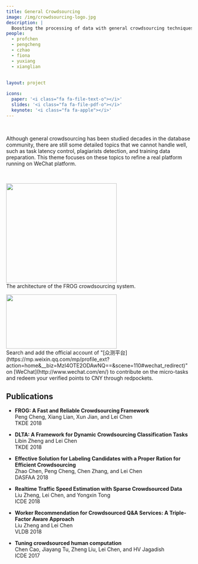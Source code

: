 ```yaml
---
title: General Crowdsourcing
image: /img/crowdsourcing-logo.jpg
description: |
  Boosting the processing of data with general crowdsourcing techniques.
people:
  - profchen
  - pengcheng
  - czhao
  - fiona
  - yuxiang
  - xianglian
  
  
layout: project

icons:
  paper: '<i class="fa fa-file-text-o"></i>'
  slides: '<i class="fa fa-file-pdf-o"></i>'
  keynote: '<i class="fa fa-apple"></i>'
---
```



<br>

Although general crowdsourcing has been studied decades in the database community, there are still some detailed topics that we cannot handle well, such as task latency control, plagiarists detection, and training data preparation. This theme focuses on these topics to refine a real platform running on WeChat platform.

</br>


<img src="{{ site.base }}/img/crowdsourcingFrog.png" height="270" width="300"></br>
The architecture of the FROG crowdsourcing system.</br>

<a href="https://mp.weixin.qq.com/mp/profile_ext?action=home&__biz=MzI4OTE2ODAwNQ==&scene=110#wechat_redirect">
<img src="{{ site.base }}/img/crowdsourcing_wechat.jpeg" height="147" width="300"></a></br>
Search and add the official account of "[众测平台](https://mp.weixin.qq.com/mp/profile_ext?action=home&__biz=MzI4OTE2ODAwNQ==&scene=110#wechat_redirect)" on [WeChat](http://www.wechat.com/en/) to contribute on the micro-tasks and redeem your verified points to CNY through redpockets.

## Publications

- **FROG: A Fast and Reliable Crowdsourcing Framework**<br/> 
Peng Cheng, Xiang Lian, Xun Jian, and Lei Chen<br/>
TKDE 2018

- **DLTA: A Framework for Dynamic Crowdsourcing Classification Tasks**<br/> 
Libin Zheng and Lei Chen<br/>
TKDE 2018

- **Effective Solution for Labeling Candidates with a Proper Ration for Efficient Crowdsourcing**<br/> 
Zhao Chen, Peng Cheng, Chen Zhang, and Lei Chen<br/>
DASFAA 2018

- **Realtime Traffic Speed Estimation with Sparse Crowdsourced Data**<br/>
Liu Zheng, Lei Chen, and Yongxin Tong<br/>
ICDE 2018

- **Worker Recommendation for Crowdsourced Q&A Services: A Triple-Factor Aware Approach**<br/>
Liu Zheng and Lei Chen<br/>
VLDB 2018

- **Tuning crowdsourced human computation**<br/>
  Chen Cao, Jiayang Tu, Zheng Liu, Lei Chen, and HV Jagadish<br/>
  ICDE 2017


